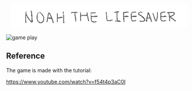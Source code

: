 <p align="center"><img src="./Assets/Web/Banner.gif" /></p>

![game play](./Assets/Web/gameplay.gif)

## Reference

The game is made with the tutorial:

https://www.youtube.com/watch?v=f54t4p3aC0I
